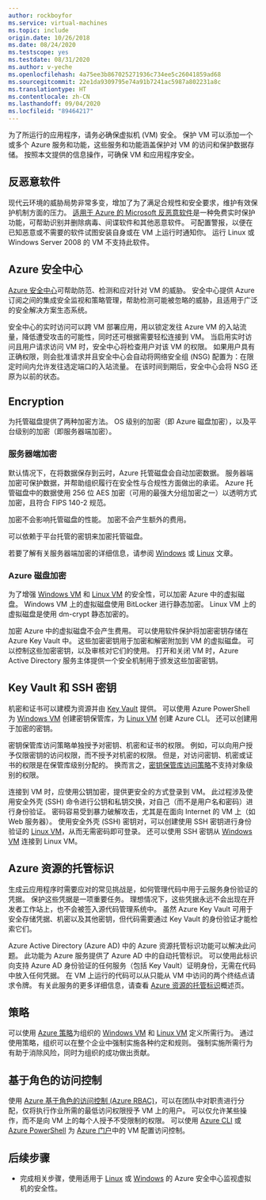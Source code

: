 ```yaml
---
author: rockboyfor
ms.service: virtual-machines
ms.topic: include
origin.date: 10/26/2018
ms.date: 08/24/2020
ms.testscope: yes
ms.testdate: 08/31/2020
ms.author: v-yeche
ms.openlocfilehash: 4a75ee3b867025271936c734ee5c26041859ad68
ms.sourcegitcommit: 22e1da9309795e74a91b7241ac5987a802231a8c
ms.translationtype: HT
ms.contentlocale: zh-CN
ms.lasthandoff: 09/04/2020
ms.locfileid: "89464217"
---
```

为了所运行的应用程序，请务必确保虚拟机 (VM) 安全。 保护 VM 可以添加一个或多个 Azure 服务和功能，这些服务和功能涵盖保护对 VM 的访问和保护数据存储。 按照本文提供的信息操作，可确保 VM 和应用程序安全。

## <a name="antimalware"></a>反恶意软件

现代云环境的威胁局势非常多变，增加了为了满足合规性和安全要求，维护有效保护机制方面的压力。 [适用于 Azure 的 Microsoft 反恶意软件](../articles/security/fundamentals/antimalware.md)是一种免费实时保护功能，可帮助识别并删除病毒、间谍软件和其他恶意软件。 可配置警报，以便在已知恶意或不需要的软件试图安装自身或在 VM 上运行时通知你。 运行 Linux 或 Windows Server 2008 的 VM 不支持此软件。

## <a name="azure-security-center"></a>Azure 安全中心

[Azure 安全中心](../articles/security-center/security-center-intro.md)可帮助防范、检测和应对针对 VM 的威胁。 安全中心提供 Azure 订阅之间的集成安全监视和策略管理，帮助检测可能被忽略的威胁，且适用于广泛的安全解决方案生态系统。

安全中心的实时访问可以跨 VM 部署应用，用以锁定发往 Azure VM 的入站流量，降低遭受攻击的可能性，同时还可根据需要轻松连接到 VM。 当启用实时访问且用户请求访问 VM 时，安全中心将检查用户对该 VM 的权限。 如果用户具有正确权限，则会批准请求并且安全中心会自动将网络安全组 (NSG) 配置为：在限定时间内允许发往选定端口的入站流量。 在该时间到期后，安全中心会将 NSG 还原为以前的状态。 

## <a name="encryption"></a>Encryption

为托管磁盘提供了两种加密方法。 OS 级别的加密（即 Azure 磁盘加密），以及平台级别的加密（即服务器端加密）。

### <a name="server-side-encryption"></a>服务器端加密

默认情况下，在将数据保存到云时，Azure 托管磁盘会自动加密数据。 服务器端加密可保护数据，并帮助组织履行在安全性与合规性方面做出的承诺。 Azure 托管磁盘中的数据使用 256 位 AES 加密（可用的最强大分组加密之一）以透明方式加密，且符合 FIPS 140-2 规范。

<!--Not Available on Wikipedia-->

加密不会影响托管磁盘的性能。 加密不会产生额外的费用。

可以依赖于平台托管的密钥来加密托管磁盘。

<!--Not Available on customer-managed key-->

若要了解有关服务器端加密的详细信息，请参阅 [Windows](../articles/virtual-machines/windows/disk-encryption.md) 或 [Linux](../articles/virtual-machines/linux/disk-encryption.md) 文章。

### <a name="azure-disk-encryption"></a>Azure 磁盘加密

为了增强 [Windows VM](../articles/virtual-machines/windows/disk-encryption-overview.md) 和 [Linux VM](../articles/virtual-machines/linux/disk-encryption-overview.md) 的安全性，可以加密 Azure 中的虚拟磁盘。 Windows VM 上的虚拟磁盘使用 BitLocker 进行静态加密。 Linux VM 上的虚拟磁盘是使用 dm-crypt 静态加密的。 

加密 Azure 中的虚拟磁盘不会产生费用。 可以使用软件保护将加密密钥存储在 Azure Key Vault 中。 这些加密密钥用于加密和解密附加到 VM 的虚拟磁盘。 可以控制这些加密密钥，以及审核对它们的使用。 打开和关闭 VM 时，Azure Active Directory 服务主体提供一个安全机制用于颁发这些加密密钥。

<!--Not Available on or you can import or generate your keys in Hardware Security Modules (HSMs) certified to FIPS 140-2 level 2 standards.-->

## <a name="key-vault-and-ssh-keys"></a>Key Vault 和 SSH 密钥

机密和证书可以建模为资源并由 [Key Vault](../articles/key-vault/key-vault-whatis.md) 提供。 可以使用 Azure PowerShell 为 [Windows VM](../articles/virtual-machines/windows/key-vault-setup.md) 创建密钥保管库，为 [Linux VM](../articles/virtual-machines/linux/key-vault-setup.md) 创建 Azure CLI。 还可以创建用于加密的密钥。

密钥保管库访问策略单独授予对密钥、机密和证书的权限。 例如，可以向用户授予仅限密钥的访问权限，而不授予对机密的权限。 但是，对访问密钥、机密或证书的权限是在保管库级别分配的。 换而言之，[密钥保管库访问策略](../articles/key-vault/key-vault-secure-your-key-vault.md)不支持对象级别的权限。

连接到 VM 时，应使用公钥加密，提供更安全的方式登录到 VM。 此过程涉及使用安全外壳 (SSH) 命令进行公钥和私钥交换，对自己（而不是用户名和密码）进行身份验证。 密码容易受到暴力破解攻击，尤其是在面向 Internet 的 VM 上（如 Web 服务器）。 使用安全外壳 (SSH) 密钥对，可以创建使用 SSH 密钥进行身份验证的 [Linux VM](../articles/virtual-machines/linux/mac-create-ssh-keys.md)，从而无需密码即可登录。 还可以使用 SSH 密钥从 [Windows VM](../articles/virtual-machines/linux/ssh-from-windows.md) 连接到 Linux VM。

## <a name="managed-identities-for-azure-resources"></a>Azure 资源的托管标识

生成云应用程序时需要应对的常见挑战是，如何管理代码中用于云服务身份验证的凭据。 保护这些凭据是一项重要任务。 理想情况下，这些凭据永远不会出现在开发者工作站上，也不会被签入源代码管理系统中。 虽然 Azure Key Vault 可用于安全存储凭据、机密以及其他密钥，但代码需要通过 Key Vault 的身份验证才能检索它们。 

Azure Active Directory (Azure AD) 中的 Azure 资源托管标识功能可以解决此问题。 此功能为 Azure 服务提供了 Azure AD 中的自动托管标识。 可以使用此标识向支持 Azure AD 身份验证的任何服务（包括 Key Vault）证明身份，无需在代码中放入任何凭据。  在 VM 上运行的代码可以从只能从 VM 中访问的两个终结点请求令牌。 有关此服务的更多详细信息，请查看 [Azure 资源的托管标识](../articles/active-directory/managed-identities-azure-resources/overview.md)概述页。   

## <a name="policies"></a>策略

可以使用 [Azure 策略](../articles/azure-policy/azure-policy-introduction.md)为组织的 [Windows VM](../articles/virtual-machines/windows/policy.md) 和 [Linux VM](../articles/virtual-machines/linux/policy.md) 定义所需行为。 通过使用策略，组织可以在整个企业中强制实施各种约定和规则。 强制实施所需行为有助于消除风险，同时为组织的成功做出贡献。

## <a name="role-based-access-control"></a>基于角色的访问控制

使用 [Azure 基于角色的访问控制 (Azure RBAC)](../articles/role-based-access-control/overview.md)，可以在团队中对职责进行分配，仅将执行作业所需的最低访问权限授予 VM 上的用户。 可以仅允许某些操作，而不是向 VM 上的每个人授予不受限制的权限。 可以使用 [Azure CLI](https://docs.azure.cn/cli/role?view=azure-cli-latest) 或 [Azure PowerShell](../articles/role-based-access-control/role-assignments-powershell.md) 为 [Azure 门户](../articles/role-based-access-control/role-assignments-portal.md)中的 VM 配置访问控制。

## <a name="next-steps"></a>后续步骤
- 完成相关步骤，使用适用于 [Linux](../articles/security/fundamentals/overview.md) 或 [Windows](../articles/virtual-machines/windows/tutorial-azure-security.md) 的 Azure 安全中心监视虚拟机的安全性。

<!-- Update_Description: new article about virtual machines security policy -->
<!--NEW.date: 08/31/2020-->